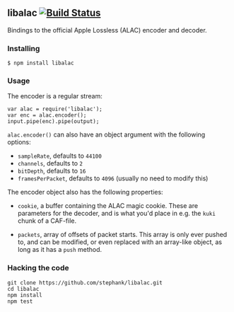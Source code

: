 ## libalac [![Build Status](https://secure.travis-ci.org/stephank/node-libalac.png)](http://travis-ci.org/stephank/node-libalac)

Bindings to the official Apple Lossless (ALAC) encoder and decoder.

### Installing

    $ npm install libalac

### Usage

The encoder is a regular stream:

    var alac = require('libalac');
    var enc = alac.encoder();
    input.pipe(enc).pipe(output);

`alac.encoder()` can also have an object argument with the following options:

 - `sampleRate`, defaults to `44100`
 - `channels`, defaults to `2`
 - `bitDepth`, defaults to `16`
 - `framesPerPacket`, defaults to `4096` (usually no need to modify this)

The encoder object also has the following properties:

 - `cookie`, a buffer containing the ALAC magic cookie. These are parameters
   for the decoder, and is what you'd place in e.g. the `kuki` chunk of a
   CAF-file.

 - `packets`, array of offsets of packet starts. This array is only ever
   pushed to, and can be modified, or even replaced with an array-like object,
   as long as it has a `push` method.

### Hacking the code

    git clone https://github.com/stephank/libalac.git
    cd libalac
    npm install
    npm test
